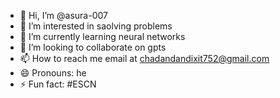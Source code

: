 - 👋 Hi, I’m @asura-007
- 👀 I’m interested in saolving problems 
- 🌱 I’m currently learning neural networks 
- 💞️ I’m looking to collaborate on gpts 
- 📫 How to reach me email at chadandandixit752@gmail.com
- 😄 Pronouns: he
- ⚡ Fun fact: #ESCN

<!---
asura-007/asura-007 is a ✨ special ✨ repository because its `README.md` (this file) appears on your GitHub profile.
You can click the Preview link to take a look at your changes.
--->
